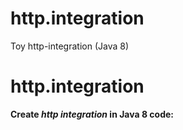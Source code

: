 # http.integration
Toy http-integration (Java 8)
# http.integration 

**Create *http integration*  in Java 8 code:**
